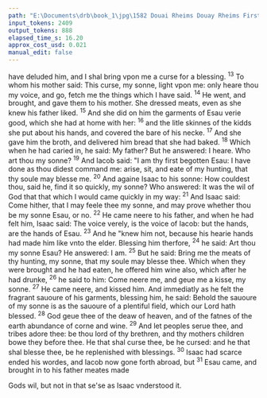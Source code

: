 ```yaml
---
path: "E:\Documents\drb\book_1\jpg\1582 Douai Rheims Douay Rheims First Edition  1 of 3 1609 Old Testament.pdf-109.jpg"
input_tokens: 2409
output_tokens: 888
elapsed_time_s: 16.20
approx_cost_usd: 0.021
manual_edit: false
---
```

have deluded him, and I shal bring vpon me a curse for a
blessing. <sup>13</sup> To whom his mother said: This curse, my sonne,
light vpon me: only heare thou my voice, and go, fetch me
the things which I have said. <sup>14</sup> He went, and brought,
and gave them to his mother. She dressed meats, even as
she knew his father liked. <sup>15</sup> And she did on him the garments of Esau verie good, which she had at home with her:
<sup>16</sup> and the litle skinnes of the kidds she put about his hands,
and covered the bare of his necke. <sup>17</sup> And she gave him the
broth, and delivered him bread that she had baked. <sup>18</sup> Which
when he had caried in, he said: My father? But he answered:
I heare. Who art thou my sonne? <sup>19</sup> And Iacob said: "I am
thy first begotten Esau: I have done as thou didest command me: arise, sit, and eate of my hunting, that thy soule
may blesse me. <sup>20</sup> And againe Isaac to his sonne: How
couldest thou, said he, find it so quickly, my sonne? Who
answered: It was the wil of God that that which I would
came quickly in my way: <sup>21</sup> And Isaac said: Come hither,
that I may feele thee my sonne, and may prove whether thou
be my sonne Esau, or no. <sup>22</sup> He came neere to his father, and
when he had felt him, Isaac said: The voice verely, is the
voice of Iacob: but the hands, are the hands of Esau. <sup>23</sup> And
he "knew him not, because his hearie hands had made him
like vnto the elder. Blessing him therfore, <sup>24</sup> he said: Art
thou my sonne Esau? He answered: I am. <sup>25</sup> But he said:
Bring me the meats of thy hunting, my sonne, that my soule
may blesse thee. Which when they were brought and he
had eaten, he offered him wine also, which after he had
drunke, <sup>26</sup> he said to him: Come neere me, and geue me a
kisse, my sonne. <sup>27</sup> He came neere, and kissed him. And immediatly as he felt the fragrant sauoure of his garments, blessing
him, he said: Behold the sauoure of my sonne is as the sauoure of a plentiful field, which our Lord hath blessed.
<sup>28</sup> God geue thee of the deaw of heaven, and of the fatnes of
the earth abundance of corne and wine. <sup>29</sup> And let peoples
serue thee, and tribes adore thee: be thou lord of thy brethren, and thy mothers children bowe they before thee.
He that shal curse thee, be he cursed: and he that shal blesse
thee, be he replenished with blessings. <sup>30</sup> Isaac had scarce
ended his wordes, and Iacob now gone forth abroad, but
<sup>31</sup> Esau came, and brought in to his father meates made

[^1]: It was tru'y Gods wil, but not in that se'se as Isaac vnderstood it.

<aside>Gods wil, but not in that se'se as Isaac vnderstood it.</aside>